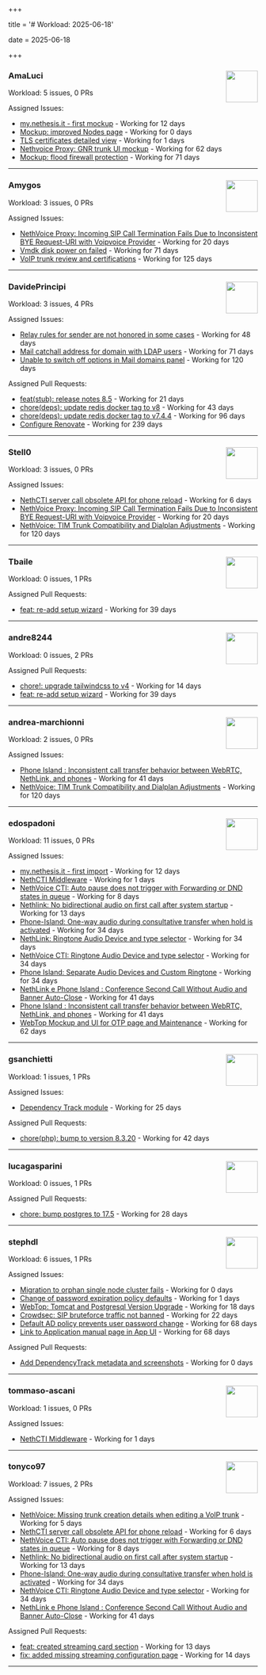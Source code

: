 +++

title = '# Workload: 2025-06-18'

date = 2025-06-18

+++

### AmaLuci <img src='https://avatars.githubusercontent.com/u/166636295?v=4&s=64' width='64' height='64' style='float:right;' /> ###
Workload: 5 issues, 0 PRs


Assigned Issues:
- [my.nethesis.it - first mockup](https://github.com/nethesis/my/issues/2) - Working for 12 days
- [Mockup: improved Nodes page](https://github.com/NethServer/dev/issues/7507) - Working for 0 days
- [TLS certificates detailed view](https://github.com/NethServer/dev/issues/7505) - Working for 1 days
- [Nethvoice Proxy: GNR trunk UI mockup](https://github.com/NethServer/dev/issues/7411) - Working for 62 days
- [Mockup: flood firewall protection](https://github.com/NethServer/nethsecurity/issues/1160) - Working for 71 days
---

### Amygos <img src='https://avatars.githubusercontent.com/u/510232?v=4&s=64' width='64' height='64' style='float:right;' /> ###
Workload: 3 issues, 0 PRs


Assigned Issues:
- [NethVoice Proxy: Incoming SIP Call Termination Fails Due to Inconsistent BYE Request-URI with Voipvoice Provider](https://github.com/NethServer/dev/issues/7485) - Working for 20 days
- [Vmdk disk power on failed](https://github.com/NethServer/dev/issues/7380) - Working for 71 days
- [VoIP trunk review and certifications](https://github.com/NethServer/dev/issues/7310) - Working for 125 days
---

### DavidePrincipi <img src='https://avatars.githubusercontent.com/u/2920838?v=4&s=64' width='64' height='64' style='float:right;' /> ###
Workload: 3 issues, 4 PRs


Assigned Issues:
- [Relay rules for sender are not honored in some cases](https://github.com/NethServer/dev/issues/7433) - Working for 48 days
- [Mail catchall address for domain with LDAP users](https://github.com/NethServer/dev/issues/7385) - Working for 71 days
- [Unable to switch off options in Mail domains panel](https://github.com/NethServer/dev/issues/7320) - Working for 120 days

Assigned Pull Requests:
- [feat(stub): release notes 8.5](https://github.com/NethServer/ns8-docs/pull/168) - Working for 21 days
- [chore(deps): update redis docker tag to v8](https://github.com/NethServer/ns8-core/pull/874) - Working for 43 days
- [chore(deps): update redis docker tag to v7.4.4](https://github.com/NethServer/ns8-core/pull/830) - Working for 96 days
- [Configure Renovate](https://github.com/NethServer/ns8-passbolt/pull/1) - Working for 239 days
---

### Stell0 <img src='https://avatars.githubusercontent.com/u/4547897?v=4&s=64' width='64' height='64' style='float:right;' /> ###
Workload: 3 issues, 0 PRs


Assigned Issues:
- [NethCTI server call obsolete API for phone reload](https://github.com/NethServer/dev/issues/7499) - Working for 6 days
- [NethVoice Proxy: Incoming SIP Call Termination Fails Due to Inconsistent BYE Request-URI with Voipvoice Provider](https://github.com/NethServer/dev/issues/7485) - Working for 20 days
- [NethVoice: TIM Trunk Compatibility and Dialplan Adjustments](https://github.com/NethServer/dev/issues/7321) - Working for 120 days
---

### Tbaile <img src='https://avatars.githubusercontent.com/u/8052641?v=4&s=64' width='64' height='64' style='float:right;' /> ###
Workload: 0 issues, 1 PRs


Assigned Pull Requests:
- [feat: re-add setup wizard](https://github.com/NethServer/nethsecurity-docs/pull/166) - Working for 39 days
---

### andre8244 <img src='https://avatars.githubusercontent.com/u/4612169?v=4&s=64' width='64' height='64' style='float:right;' /> ###
Workload: 0 issues, 2 PRs


Assigned Pull Requests:
- [chore!: upgrade tailwindcss to v4](https://github.com/NethServer/nethsecurity-ui/pull/570) - Working for 14 days
- [feat: re-add setup wizard](https://github.com/NethServer/nethsecurity-docs/pull/166) - Working for 39 days
---

### andrea-marchionni <img src='https://avatars.githubusercontent.com/u/6448460?v=4&s=64' width='64' height='64' style='float:right;' /> ###
Workload: 2 issues, 0 PRs


Assigned Issues:
- [Phone Island : Inconsistent call transfer behavior between WebRTC, NethLink, and phones](https://github.com/NethServer/dev/issues/7444) - Working for 41 days
- [NethVoice: TIM Trunk Compatibility and Dialplan Adjustments](https://github.com/NethServer/dev/issues/7321) - Working for 120 days
---

### edospadoni <img src='https://avatars.githubusercontent.com/u/6152486?v=4&s=64' width='64' height='64' style='float:right;' /> ###
Workload: 11 issues, 0 PRs


Assigned Issues:
- [my.nethesis.it - first import](https://github.com/nethesis/my/issues/1) - Working for 12 days
- [NethCTI Middleware](https://github.com/NethServer/dev/issues/7504) - Working for 1 days
- [NethVoice CTI: Auto pause does not trigger with Forwarding or DND states in queue](https://github.com/NethServer/dev/issues/7497) - Working for 8 days
- [Nethlink: No bidirectional audio on first call after system startup](https://github.com/NethServer/dev/issues/7492) - Working for 13 days
- [Phone-Island: One-way audio during consultative transfer when hold is activated](https://github.com/NethServer/dev/issues/7462) - Working for 34 days
- [NethLink: Ringtone Audio Device and type selector](https://github.com/NethServer/dev/issues/7460) - Working for 34 days
- [NethVoice CTI: Ringtone Audio Device and type selector](https://github.com/NethServer/dev/issues/7459) - Working for 34 days
- [Phone Island: Separate Audio Devices and Custom Ringtone](https://github.com/NethServer/dev/issues/7458) - Working for 34 days
- [NethLink e Phone Island : Conference Second Call Without Audio and Banner Auto-Close](https://github.com/NethServer/dev/issues/7446) - Working for 41 days
- [Phone Island : Inconsistent call transfer behavior between WebRTC, NethLink, and phones](https://github.com/NethServer/dev/issues/7444) - Working for 41 days
- [WebTop Mockup and UI for OTP page and Maintenance](https://github.com/NethServer/dev/issues/7410) - Working for 62 days
---

### gsanchietti <img src='https://avatars.githubusercontent.com/u/804596?v=4&s=64' width='64' height='64' style='float:right;' /> ###
Workload: 1 issues, 1 PRs


Assigned Issues:
- [Dependency Track module](https://github.com/NethServer/dev/issues/7477) - Working for 25 days

Assigned Pull Requests:
- [chore(php): bump to version 8.3.20](https://github.com/NethServer/ns8-webtop/pull/120) - Working for 42 days
---

### lucagasparini <img src='https://avatars.githubusercontent.com/u/11161326?v=4&s=64' width='64' height='64' style='float:right;' /> ###
Workload: 0 issues, 1 PRs


Assigned Pull Requests:
- [chore: bump postgres to 17.5](https://github.com/NethServer/ns8-webtop/pull/129) - Working for 28 days
---

### stephdl <img src='https://avatars.githubusercontent.com/u/3164851?v=4&s=64' width='64' height='64' style='float:right;' /> ###
Workload: 6 issues, 1 PRs


Assigned Issues:
- [Migration to orphan single node cluster fails](https://github.com/NethServer/dev/issues/7508) - Working for 0 days
- [Change of password expiration policy defaults](https://github.com/NethServer/dev/issues/7503) - Working for 1 days
- [WebTop: Tomcat and Postgresql Version Upgrade](https://github.com/NethServer/dev/issues/7489) - Working for 18 days
- [Crowdsec: SIP bruteforce traffic not banned](https://github.com/NethServer/dev/issues/7481) - Working for 22 days
- [Default AD policy prevents user password change](https://github.com/NethServer/dev/issues/7400) - Working for 68 days
- [Link to Application manual page in App UI](https://github.com/NethServer/dev/issues/7399) - Working for 68 days

Assigned Pull Requests:
- [Add DependencyTrack metadata and screenshots](https://github.com/NethServer/ns8-nethforge/pull/29) - Working for 0 days
---

### tommaso-ascani <img src='https://avatars.githubusercontent.com/u/31596042?v=4&s=64' width='64' height='64' style='float:right;' /> ###
Workload: 1 issues, 0 PRs


Assigned Issues:
- [NethCTI Middleware](https://github.com/NethServer/dev/issues/7504) - Working for 1 days
---

### tonyco97 <img src='https://avatars.githubusercontent.com/u/36625268?v=4&s=64' width='64' height='64' style='float:right;' /> ###
Workload: 7 issues, 2 PRs


Assigned Issues:
- [NethVoice: Missing trunk creation details when editing a VoIP trunk](https://github.com/NethServer/dev/issues/7502) - Working for 5 days
- [NethCTI server call obsolete API for phone reload](https://github.com/NethServer/dev/issues/7499) - Working for 6 days
- [NethVoice CTI: Auto pause does not trigger with Forwarding or DND states in queue](https://github.com/NethServer/dev/issues/7497) - Working for 8 days
- [Nethlink: No bidirectional audio on first call after system startup](https://github.com/NethServer/dev/issues/7492) - Working for 13 days
- [Phone-Island: One-way audio during consultative transfer when hold is activated](https://github.com/NethServer/dev/issues/7462) - Working for 34 days
- [NethVoice CTI: Ringtone Audio Device and type selector](https://github.com/NethServer/dev/issues/7459) - Working for 34 days
- [NethLink e Phone Island : Conference Second Call Without Audio and Banner Auto-Close](https://github.com/NethServer/dev/issues/7446) - Working for 41 days

Assigned Pull Requests:
- [feat: created streaming card section](https://github.com/nethesis/nethvoice-cti/pull/307) - Working for 13 days
- [fix: added missing streaming configuration page](https://github.com/nethesis/ns8-nethvoice/pull/462) - Working for 14 days
---

